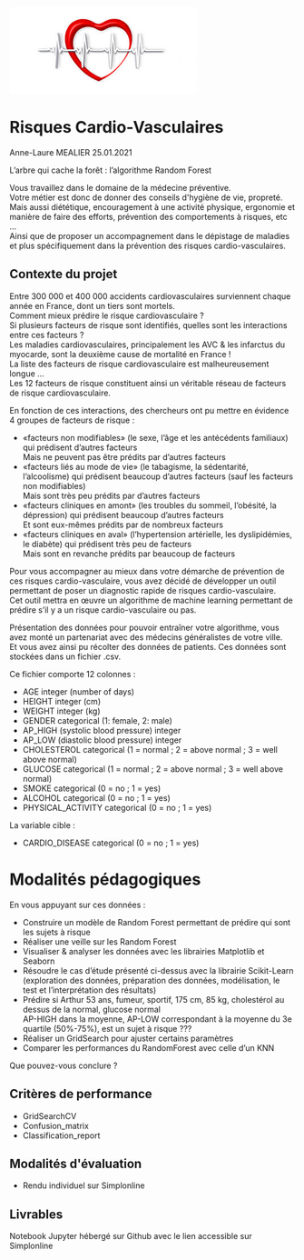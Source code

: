 ![plot](./assets/fanart.jpg)

# Risques Cardio-Vasculaires

Anne-Laure MEALIER 25.01.2021  

L’arbre qui cache la forêt : l’algorithme Random Forest  

Vous travaillez dans le domaine de la médecine préventive.  
Votre métier est donc de donner des conseils d'hygiène de vie, propreté.  
Mais aussi diététique, encouragement à une activité physique, ergonomie et manière de faire des efforts, prévention des comportements à risques, etc ...  
Ainsi que de proposer un accompagnement dans le dépistage de maladies et plus spécifiquement dans la prévention des risques cardio-vasculaires.  

## Contexte du projet  

Entre 300 000 et 400 000 accidents cardiovasculaires surviennent chaque année en France, dont un tiers sont mortels.  
Comment mieux prédire le risque cardiovasculaire ?  
Si plusieurs facteurs de risque sont identifiés, quelles sont les interactions entre ces facteurs ?  
Les maladies cardiovasculaires, principalement les AVC & les infarctus du myocarde, sont la deuxième cause de mortalité en France !  
La liste des facteurs de risque cardiovasculaire est malheureusement longue ...  
Les 12 facteurs de risque constituent ainsi un véritable réseau de facteurs de risque cardiovasculaire.  

En fonction de ces interactions, des chercheurs ont pu mettre en évidence 4 groupes de facteurs de risque :  
* «facteurs non modifiables» (le sexe, l’âge et les antécédents familiaux) qui prédisent d’autres facteurs  
Mais ne peuvent pas être prédits par d’autres facteurs  
* «facteurs liés au mode de vie» (le tabagisme, la sédentarité, l’alcoolisme) qui prédisent beaucoup d’autres facteurs (sauf les facteurs non modifiables)  
Mais sont très peu prédits par d’autres facteurs  
* «facteurs cliniques en amont» (les troubles du sommeil, l’obésité, la dépression) qui prédisent beaucoup d’autres facteurs  
Et sont eux-mêmes prédits par de nombreux facteurs  
* «facteurs cliniques en aval» (l’hypertension artérielle, les dyslipidémies, le diabète) qui prédisent très peu de facteurs  
Mais sont en revanche prédits par beaucoup de facteurs  

Pour vous accompagner au mieux dans votre démarche de prévention de ces risques cardio-vasculaire, vous avez décidé de développer un outil permettant de poser un diagnostic rapide de risques cardio-vasculaire.  
Cet outil mettra en œuvre un algorithme de machine learning permettant de prédire s’il y a un risque cardio-vasculaire ou pas.  

Présentation des données pour pouvoir entraîner votre algorithme, vous avez monté un partenariat avec des médecins généralistes de votre ville.  
Et vous avez ainsi pu récolter des données de patients. Ces données sont stockées dans un fichier .csv.  

Ce fichier comporte 12 colonnes :  
* AGE integer (number of days)  
* HEIGHT integer (cm)  
* WEIGHT integer (kg)  
* GENDER categorical (1: female, 2: male)  
* AP_HIGH (systolic blood pressure) integer  
* AP_LOW (diastolic blood pressure) integer  
* CHOLESTEROL categorical (1 = normal ; 2 = above normal ; 3 = well above normal)  
* GLUCOSE categorical (1 = normal ; 2 = above normal ; 3 = well above normal)  
* SMOKE categorical (0 = no ; 1 = yes)  
* ALCOHOL categorical (0 = no ; 1 = yes)  
* PHYSICAL_ACTIVITY categorical (0 = no ; 1 = yes)  

La variable cible :
* CARDIO_DISEASE categorical (0 = no ; 1 = yes)  

# Modalités pédagogiques  

En vous appuyant sur ces données :  
* Construire un modèle de Random Forest permettant de prédire qui sont les sujets à risque  
* Réaliser une veille sur les Random Forest  
* Visualiser & analyser les données avec les librairies Matplotlib et Seaborn  
* Résoudre le cas d’étude présenté ci-dessus avec la librairie Scikit-Learn  
(exploration des données, préparation des données, modélisation, le test et l’interprétation des résultats)  
* Prédire si Arthur 53 ans, fumeur, sportif, 175 cm, 85 kg, cholestérol au dessus de la normal, glucose normal  
AP-HIGH dans la moyenne, AP-LOW correspondant à la moyenne du 3e quartile (50%-75%), est un sujet à risque ???  
* Réaliser un GridSearch pour ajuster certains paramètres  
* Comparer les performances du RandomForest avec celle d’un KNN  

Que pouvez-vous conclure ?  

## Critères de performance  

* GridSearchCV  
* Confusion_matrix  
* Classification_report  

## Modalités d'évaluation  

* Rendu individuel sur Simplonline  

## Livrables  

Notebook Jupyter hébergé sur Github avec le lien accessible sur Simplonline  

